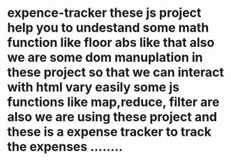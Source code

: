 # expence-tracker  these js project help you to undestand some math function like floor abs like that also we are some dom manuplation in these project so that we can interact with html vary easily some js functions like map,reduce, filter are also we are using these project and these is a expense tracker to track the expenses ........
